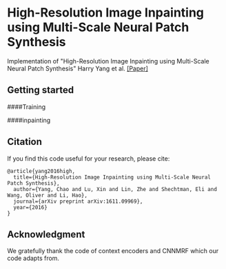 # High-Resolution Image Inpainting using Multi-Scale Neural Patch Synthesis
Implementation of "High-Resolution Image Inpainting using Multi-Scale Neural Patch Synthesis" Harry Yang et al. 
[[Paper]](https://arxiv.org/pdf/1611.09969)

## Getting started

####Training


####inpainting


## Citation

If you find this code useful for your research, please cite:

```
@article{yang2016high,
  title={High-Resolution Image Inpainting using Multi-Scale Neural Patch Synthesis},
  author={Yang, Chao and Lu, Xin and Lin, Zhe and Shechtman, Eli and Wang, Oliver and Li, Hao},
  journal={arXiv preprint arXiv:1611.09969},
  year={2016}
}
```

## Acknowledgment
We gratefully thank the code of context encoders and CNNMRF which our code adapts from.
